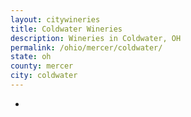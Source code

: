 ```yaml
---
layout: citywineries
title: Coldwater Wineries
description: Wineries in Coldwater, OH
permalink: /ohio/mercer/coldwater/
state: oh
county: mercer
city: coldwater
---
```

-
